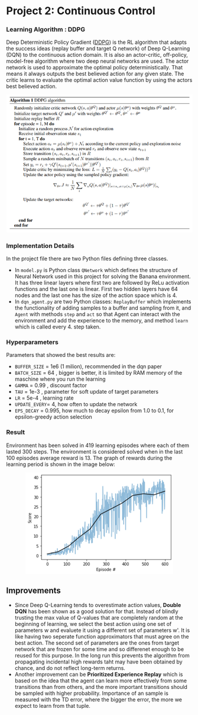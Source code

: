 [//]: # (Image References)

[image1]: https://user-images.githubusercontent.com/10624937/42135619-d90f2f28-7d12-11e8-8823-82b970a54d7e.gif "Trained Agent"

# Project 2: Continuous Control

### Learning Algorithm : DDPG

Deep Deterministic Policy Gradient ([DDPG](https://arxiv.org/pdf/1509.02971.pdf)) is the RL algorithm that adapts the success ideas (replay buffer and target Q network) of Deep Q-Learning (DQN) to the continuous action domain. It is also an actor-critic, off-policy, model-free algorithm where two deep neural networks are used. The actor network is used to approximate the optimal policy deterministically. That means it always outputs the best believed action for any given state. The critic learns to evaluate the optimal action value function by using the actors best believed action.


<p align="center">
<img src="https://github.com/brinij/p2_continuous-control/blob/master/DDPG_algorithm.png" width="600">
</p>


### Implementation Details

In the project file there are two Python files defining three classes. 
- In `model.py` is Python class `QNetwork` which defines the structure of Neural Network used in this project for solving the Banana environment. It has three linear layers where first two are followed by ReLu activation functions and the last one is linear. First two hidden layers have 64 nodes and the last one has the size of the action space which is 4.
- In `dqn_agent.py` are two Python classes: `ReplayBuffer` which implements the functionality of adding samples to a buffer and sampling from it, and `Agent` with methods `step` and `act` so that Agent can interact with the environment and add the experience to the memory, and method `learn` which is called every 4. step taken. 

### Hyperparameters
Parameters that showed the best results are:
- `BUFFER_SIZE` = 1e6 (1 milion), recommended in the dqn paper
- `BATCH_SIZE`  = 64 , bigger is better, it is limited by RAM memory of the maschine where you run the learning
- `GAMMA`       = 0.99 , discount factor
- `TAU`         = 1e-3 , parameter for soft update of target parameters
- `LR`          = 5e-4 , learning rate
- `UPDATE_EVERY`= 4, how often to update the network
- `EPS_DECAY` = 0.995, how much to decay epsilon from 1.0 to 0.1, for epsilon-greedy action selection

### Result

Environment has been solved in 419 learning episodes where each of them lasted 300 steps. The environment is considered solved when in the last 100 episodes average reward is 13. The graph of rewards during the learning period is shown in the image below:

<p align="center">
<img src="https://github.com/brinij/p2_continuous-control/blob/master/p2_rewards.png" width="400">
</p>

## Improvements

- Since Deep Q-Learning tends to overestimate action values, **Double DQN** has been shown as a good solution for that. 
Instead of blindly trusting the max value of Q-values that are completely random at the beginning of learning, we select the best action using one set of parameters w and evaluete it using a different set of parameters w'. It is like having two seperate function approximators that must agree on the best action. The second set of parameters are the ones from target network that are frozen for some time and so differenet enough to be reused for this purpose. In the long run this prevents the algorithm from propagating incidental high rewards taht may have been obtained by chance, and do not reflect long-term returns. 
- Another improvement can be **Prioritized Experience Replay** which is based on the idea that the agent can learn more effectively from some transitions than from others, and the more important transitions should be sampled with higher probability. Importance of an sample is measured with the TD error, where the bigger the error, the more we expect to learn from that tuple. 
